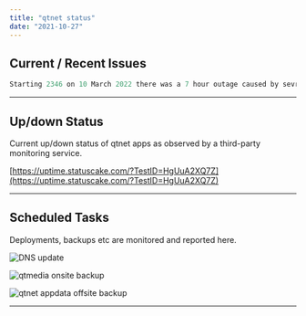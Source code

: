 ```yaml
---
title: "qtnet status"
date: "2021-10-27"
---
```


## Current / Recent Issues

```python
Starting 2346 on 10 March 2022 there was a 7 hour outage caused by sevrer crash. Services restored at 0735 on 11 March 2022. Affected services: qtcctv, qtcloud, qtflix, qtsearch and qtvpn. Thanks to Netti Champs for waking up at 0630 AM and working to restore services remotely! ❤️
```


***


## Up/down Status

Current up/down status of qtnet apps as observed by a third-party monitoring service.

[https://uptime.statuscake.com/?TestID=HgUuA2XQ7Z](https://uptime.statuscake.com/?TestID=HgUuA2XQ7Z)


***


## Scheduled Tasks

Deployments, backups etc are monitored and reported here.

![DNS update](https://healthchecks.io/badge/929328ec-f605-456e-b65c-7912ee/4Dz0Lfus/dns-update.svg)

![qtmedia onsite backup](https://healthchecks.io/badge/929328ec-f605-456e-b65c-7912ee/IFtexcuC/qtmedia-onsite-backup.svg)

![qtnet appdata offsite backup](https://healthchecks.io/badge/929328ec-f605-456e-b65c-7912ee/XbVP_pmg/qtnet-appdata-offsite-backup.svg)

* * *